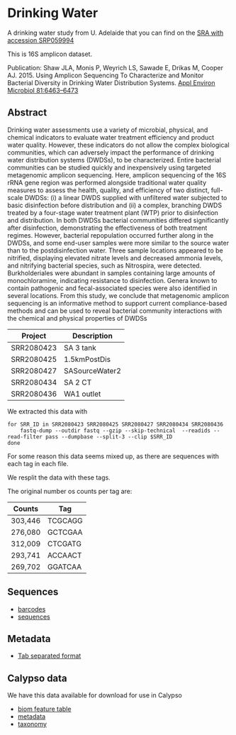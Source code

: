 # Drinking Water

A drinking water study from U. Adelaide that you can find on the [SRA with accession SRP059994](https://www.ncbi.nlm.nih.gov/Traces/study/?acc=SRP059994)

This is 16S amplicon dataset.

Publication:
Shaw JLA, Monis P, Weyrich LS, Sawade E, Drikas M, Cooper AJ. 2015. Using Amplicon Sequencing To Characterize and Monitor Bacterial Diversity in Drinking Water Distribution Systems. [Appl Environ Microbiol 81:6463–6473](http://aem.asm.org/content/81/18/6463.long)


## Abstract

Drinking water assessments use a variety of microbial, physical, and chemical indicators to evaluate water treatment efficiency and product water quality. However, these indicators do not allow the complex biological communities, which can adversely impact the performance of drinking water distribution systems (DWDSs), to be characterized. Entire bacterial communities can be studied quickly and inexpensively using targeted metagenomic amplicon sequencing. Here, amplicon sequencing of the 16S rRNA gene region was performed alongside traditional water quality measures to assess the health, quality, and efficiency of two distinct, full-scale DWDSs: (i) a linear DWDS supplied with unfiltered water subjected to basic disinfection before distribution and (ii) a complex, branching DWDS treated by a four-stage water treatment plant (WTP) prior to disinfection and distribution. In both DWDSs bacterial communities differed significantly after disinfection, demonstrating the effectiveness of both treatment regimes. However, bacterial repopulation occurred further along in the DWDSs, and some end-user samples were more similar to the source water than to the postdisinfection water. Three sample locations appeared to be nitrified, displaying elevated nitrate levels and decreased ammonia levels, and nitrifying bacterial species, such as Nitrospira, were detected. Burkholderiales were abundant in samples containing large amounts of monochloramine, indicating resistance to disinfection. Genera known to contain pathogenic and fecal-associated species were also identified in several locations. From this study, we conclude that metagenomic amplicon sequencing is an informative method to support current compliance-based methods and can be used to reveal bacterial community interactions with the chemical and physical properties of DWDSs

Project | Description
--- | ---
SRR2080423 | SA 3 tank
SRR2080425 | 1.5kmPostDis
SRR2080427 | SASourceWater2
SRR2080434 | SA 2 CT
SRR2080436 | WA1 outlet


We extracted this data with

```
for SRR_ID in SRR2080423 SRR2080425 SRR2080427 SRR2080434 SRR2080436
	fastq-dump --outdir fastq --gzip --skip-technical  --readids --read-filter pass --dumpbase --split-3 --clip $SRR_ID
done
```

For some reason this data seems mixed up, as there are sequences with each tag in each file. 

We resplit the data with these tags.

The original number os counts per tag are:

Counts | Tag
--- | ---
303,446 | TCGCAGG
276,080 | GCTCGAA
312,009 | CTCGATG
293,741 | ACCAACT
269,702 | GGATCAA

## Sequences

* [barcodes](fastq/barcodes.fastq.gz)
* [sequences](fastq/sequences.fastq.gz)

## Metadata

* [Tab separated format](metadata.tsv)

## Calypso data

We have this data available for download for use in Calypso

* [biom feature table](Calypso/feature-table.biom)
* [metadata](Calypso/metadata_calypso.tsv)
* [taxonomy](Calypso/taxonomy.tsv)







